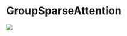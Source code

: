 GroupSparseAttention
====  
<img src="http://chart.googleapis.com/chart?cht=tx&chl=\Large x=\frac{-b\pm\sqrt{b^2-4ac}}{2a})" style="border:none;">

